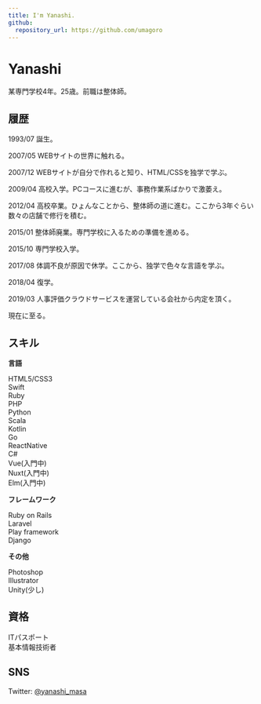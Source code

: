 ```yaml
---
title: I'm Yanashi.
github: 
  repository_url: https://github.com/umagoro
---
```


# Yanashi
某専門学校4年。25歳。前職は整体師。

## 履歴
1993/07 誕生。

2007/05 WEBサイトの世界に触れる。

2007/12 WEBサイトが自分で作れると知り、HTML/CSSを独学で学ぶ。

2009/04 高校入学。PCコースに進むが、事務作業系ばかりで激萎え。

2012/04 高校卒業。ひょんなことから、整体師の道に進む。ここから3年ぐらい数々の店舗で修行を積む。

2015/01 整体師廃業。専門学校に入るための準備を進める。

2015/10 専門学校入学。

2017/08 体調不良が原因で休学。ここから、独学で色々な言語を学ぶ。

2018/04 復学。

2019/03 人事評価クラウドサービスを運営している会社から内定を頂く。

現在に至る。

## スキル
**言語**

HTML5/CSS3  
Swift  
Ruby  
PHP  
Python  
Scala  
Kotlin  
Go  
ReactNative  
C#  
Vue(入門中)  
Nuxt(入門中)  
Elm(入門中)  

**フレームワーク**

Ruby on Rails  
Laravel  
Play framework  
Django  

**その他**

Photoshop  
Illustrator  
Unity(少し)  

## 資格
ITパスポート  
基本情報技術者  

## SNS
Twitter: [@yanashi_masa](https://twitter.com/yanashi_masa)
